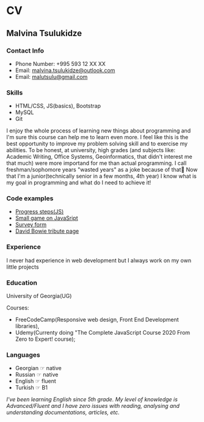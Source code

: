 # __CV__
## Malvina Tsulukidze

### __Contact Info__

  * Phone Number: +995 593 12 XX XX 
  * Email: malvina.tsulukidze@outlook.com
  * Email: malutsulu@gmail.com

### __Skills__

  * HTML/CSS, JS(basics), Bootstrap
  * MySQL
  * Git

  I enjoy the whole process of learning new things about programming and I'm sure this course can help me to learn even more.
I feel like this is the best opportunity to improve my problem solving skill and to exercise my abilities. To be honest, at university, high grades 
(and subjects like: Academic Writing, Office Systems, Geoinformatics, that didn't interest me that much) were more importand for me than actual 
programming. I call freshman/sophomore years "wasted years" as a joke because of that🤷 Now that I'm a junior(technically senior in a few months, 4th year) 
I know what is my goal in programming and what do I need to achieve it!

### __Code examples__
* [Progress steps(JS)](https://t.ly/6eZs)
* [Small game on JavaSript](https://t.ly/8aIV)
* [Survey form](https://codepen.io/malvinatsulukidze/pen/zYBQgME)
* [David Bowie tribute page](https://codepen.io/malvinatsulukidze/pen/QWEYajd)

### __Experience__
I never had experience in web development but I always work on my own little projects


### __Education__
University of Georgia(UG)

   Courses:
  * FreeCodeCamp(Responsive web design, Front End Development libraries), 
  * Udemy(Currenty doing "The Complete JavaScript Course 2020 From Zero to Expert! course);
### __Languages__

  * Georgian ☞ native  
  * Russian ☞ native 
  * English ☞ fluent
  * Turkish ☞ B1

*I've been learning English since 5th grade. My level of knowledge is Advanced/Fluent and I have zero issues with reading, analysing and understanding documentations, 
articles, etc.*
